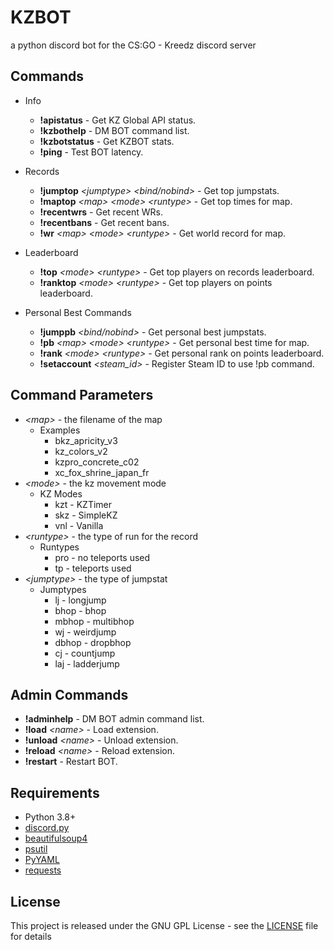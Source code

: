 # KZBOT
a python discord bot for the CS:GO - Kreedz discord server

## Commands
* Info
    - **!apistatus** - Get KZ Global API status.
    - **!kzbothelp** - DM BOT command list.
    - **!kzbotstatus** - Get KZBOT stats.
    - **!ping** - Test BOT latency.

* Records
    - **!jumptop** *\<jumptype> \<bind/nobind>* - Get top jumpstats.
    - **!maptop** *\<map> \<mode> \<runtype>* - Get top times for map.
    - **!recentwrs** - Get recent WRs.
    - **!recentbans** - Get recent bans.
    - **!wr** *\<map> \<mode> \<runtype>* - Get world record for map.

* Leaderboard
    - **!top** *\<mode> \<runtype>* - Get top players on records leaderboard.
    - **!ranktop** *\<mode> \<runtype>* - Get top players on points leaderboard.

* Personal Best Commands
    - **!jumppb** *\<bind/nobind>* - Get personal best jumpstats.
    - **!pb** *\<map> \<mode> \<runtype>* - Get personal best time for map.
    - **!rank** *\<mode> \<runtype>* - Get personal rank on points leaderboard.
    - **!setaccount** *\<steam_id>* - Register Steam ID to use !pb command.

## Command Parameters
- *\<map>* - the filename of the map
    * Examples
        * bkz_apricity_v3
        * kz_colors_v2
        * kzpro_concrete_c02
        * xc_fox_shrine_japan_fr
- *\<mode>* - the kz movement mode
    * KZ Modes
        * kzt - KZTimer
        * skz - SimpleKZ
        * vnl - Vanilla
- *\<runtype>* - the type of run for the record
    * Runtypes
        * pro - no teleports used
        * tp - teleports used
- *\<jumptype>* - the type of jumpstat
    * Jumptypes
        * lj - longjump
        * bhop - bhop
        * mbhop - multibhop
        * wj - weirdjump
        * dbhop - dropbhop
        * cj - countjump
        * laj - ladderjump

## Admin Commands
- **!adminhelp** - DM BOT admin command list.
- **!load** *\<name>* - Load extension.
- **!unload** *\<name>* - Unload extension.
- **!reload** *\<name>* - Reload extension.
- **!restart** - Restart BOT.

## Requirements
* Python 3.8+
* [discord.py](https://pypi.org/project/discord.py/)
* [beautifulsoup4](https://pypi.org/project/beautifulsoup4/)
* [psutil](https://pypi.org/project/psutil/)
* [PyYAML](https://pypi.org/project/PyYAML/)
* [requests](https://pypi.org/project/requests/)

## License
This project is released under the GNU GPL License - see the [LICENSE](LICENSE) file for details